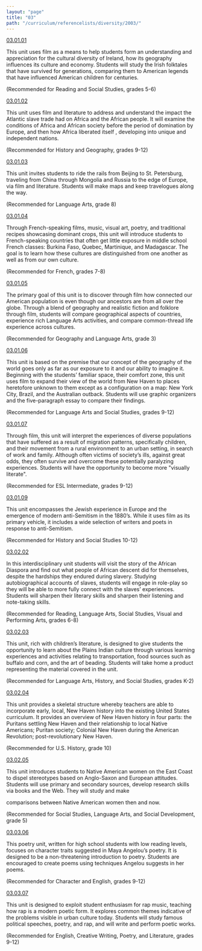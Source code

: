 ```yaml
---
layout: "page"
title: "03"
path: "/curriculum/referencelists/diversity/2003/"
---
```

<main>  <meta content="text/html; charset=utf-8" http-equiv="Content-Type"/> <meta content="Microsoft Word 97" name="Generator"/> <title>03</title>   <a href="/curriculum/guides/2003/1/03.01.01.x.html">03.01.01</a> <p>This unit uses film as a means to help students form an understanding and appreciation for the cultural diversity of Ireland, how its geography influences its culture and economy. Students will study the Irish folktales that have survived for generations, comparing them to American legends that have influenced American children for centuries. </p> <p>(Recommended for Reading and Social Studies, grades 5-6)</p> <a href="/curriculum/guides/2003/1/03.01.02.x.html">03.01.02</a> <p>This unit uses film and literature to address and understand the impact the Atlantic slave trade had on Africa and the African people. It will examine the conditions of Africa and African society before the period of domination by Europe, and then how Africa liberated itself , developing into unique and independent nations. </p> <p>(Recommended for History and Geography, grades 9-12)</p> <a href="/curriculum/guides/2003/1/03.01.03.x.html">03.01.03</a> <p>This unit invites students to ride the rails from Beijing to St. Petersburg, traveling from China through Mongolia and Russia to the edge of Europe, via film and literature. Students will make maps and keep travelogues along the way. </p> <p>(Recommended for Language Arts, grade 8)</p> <a href="/curriculum/guides/2003/1/03.01.04.x.html">03.01.04</a> <p>Through French-speaking films, music, visual art, poetry, and traditional recipes showcasing dominant crops, this unit will introduce students to French-speaking countries that often get little exposure in middle school French classes: Burkina Faso, Quebec, Martinique, and Madagascar. The goal is to learn how these cultures are distinguished from one another as well as from our own culture. </p> <p>(Recommended for French, grades 7-8)</p> <a href="/curriculum/guides/2003/1/03.01.05.x.html">03.01.05</a> <p>The primary goal of this unit is to discover through film how connected our American population is even though our ancestors are from all over the globe. Through a blend of geography and realistic fiction and folklore through film, students will compare geographical aspects of countries, experience rich Language Arts activities, and compare common-thread life experience across cultures. </p> <p>(Recommended for Geography and Language Arts, grade 3)</p> <a href="/curriculum/guides/2003/1/03.01.06.x.html">03.01.06</a> <p>This unit is based on the premise that our concept of the geography of the world goes only as far as our exposure to it and our ability to imagine it. Beginning with the students’ familiar space, their comfort zone, this unit uses film to expand their view of the world from New Haven to places heretofore unknown to them except as a configuration on a map: New York City, Brazil, and the Australian outback. Students will use graphic organizers and the five-paragraph essay to compare their findings. </p> <p>(Recommended for Language Arts and Social Studies, grades 9-12) </p> <a href="/curriculum/guides/2003/1/03.01.07.x.html">03.01.07</a> <p>Through film, this unit will interpret the experiences of diverse populations that have suffered as a result of migration patterns, specifically children, and their movement from a rural environment to an urban setting, in search of work and family. Although often victims of society’s ills, against great odds, they often survive and overcome these potentially paralyzing experiences. Students will have the opportunity to become more "visually literate".</p> <p>(Recommended for ESL Intermediate, grades 9-12)</p> <a href="/curriculum/guides/2003/1/03.01.09.x.html">03.01.09</a> <p>This unit encompasses the Jewish experience in Europe and the emergence of modern anti-Semitism in the 1880’s. While it uses film as its primary vehicle, it includes a wide selection of writers and poets in response to anti-Semitism.</p> <p>(Recommended for History and Social Studies 10-12)</p> <a href="/curriculum/guides/2003/2/03.02.02.x.html">03.02.02</a> <p>In this interdisciplinary unit students will visit the story of the African Diaspora and find out what people of African descent did for themselves, despite the hardships they endured during slavery. Studying autobiographical accounts of slaves, students will engage in role-play so they will be able to more fully connect with the slaves’ experiences. Students will sharpen their literary skills and sharpen their listening and note-taking skills.</p> <p>(Recommended for Reading, Language Arts, Social Studies, Visual and Performing Arts, grades 6-8)</p> <a href="/curriculum/guides/2003/2/03.02.03.x.html">03.02.03</a> <p>This unit, rich with children’s literature, is designed to give students the opportunity to learn about the Plains Indian culture through various learning experiences and activities relating to transportation, food sources such as buffalo and corn, and the art of beading. Students will take home a product representing the material covered in the unit.</p> <p>(Recommended for Language Arts, History, and Social Studies, grades K-2)</p> <a href="/curriculum/guides/2003/2/03.02.04.x.html">03.02.04</a> <p>This unit provides a skeletal structure whereby teachers are able to incorporate early, local, New Haven history into the existing United States curriculum. It provides an overview of New Haven history in four parts: the Puritans settling New Haven and their relationship to local Native Americans; Puritan society; Colonial New Haven during the American Revolution; post-revolutionary New Haven.</p> <p>(Recommended for U.S. History, grade 10)</p> <a href="/curriculum/guides/2003/2/03.02.05.x.html">03.02.05</a> <p>This unit introduces students to Native American women on the East Coast to dispel stereotypes based on Anglo-Saxon and European attitudes. Students will use primary and secondary sources, develop research skills via books and the Web. They will study and make</p> <p>comparisons between Native American women then and now.</p> <p>(Recommended for Social Studies, Language Arts, and Social Development, grade 5)</p> <a href="/curriculum/guides/2003/3/03.03.06.x.html">03.03.06</a> <p>This poetry unit, written for high school students with low reading levels, focuses on character traits suggested in Maya Angelou’s poetry. It is designed to be a non-threatening introduction to poetry. Students are encouraged to create poems using techniques Angelou suggests in her poems.</p> <p>(Recommended for Character and English, grades 9-12) </p> <a href="/curriculum/guides/2003/3/03.03.07.x.html">03.03.07</a> <p>This unit is designed to exploit student enthusiasm for rap music, teaching how rap is a modern poetic form. It explores common themes indicative of the problems visible in urban culture today. Students will study famous political speeches, poetry, and rap, and will write and perform poetic works. </p> <p>(Recommended for English, Creative Writing, Poetry, and Literature, grades 9-12)</p>
</main>
